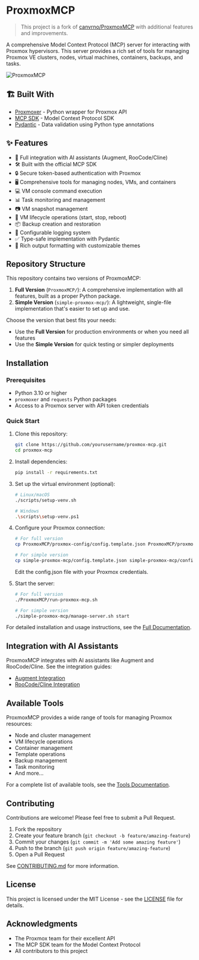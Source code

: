 # ProxmoxMCP

> This project is a fork of [canvrno/ProxmoxMCP](https://github.com/canvrno/ProxmoxMCP) with additional features and improvements.

A comprehensive Model Context Protocol (MCP) server for interacting with Proxmox hypervisors. This server provides a rich set of tools for managing Proxmox VE clusters, nodes, virtual machines, containers, backups, and tasks.

![ProxmoxMCP](https://github.com/user-attachments/assets/e32ab79f-be8a-420c-ab2d-475612150534)

## 🏗️ Built With

- [Proxmoxer](https://github.com/proxmoxer/proxmoxer) - Python wrapper for Proxmox API
- [MCP SDK](https://github.com/modelcontextprotocol/sdk) - Model Context Protocol SDK
- [Pydantic](https://docs.pydantic.dev/) - Data validation using Python type annotations

## ✨ Features

- 🤖 Full integration with AI assistants (Augment, RooCode/Cline)
- 🛠️ Built with the official MCP SDK
- 🔒 Secure token-based authentication with Proxmox
- 🖥️ Comprehensive tools for managing nodes, VMs, and containers
- 💻 VM console command execution
- 📊 Task monitoring and management
- 📷 VM snapshot management
- 🔄 VM lifecycle operations (start, stop, reboot)
- 📦 Backup creation and restoration
- 📝 Configurable logging system
- ✅ Type-safe implementation with Pydantic
- 🎨 Rich output formatting with customizable themes

## Repository Structure

This repository contains two versions of ProxmoxMCP:

1. **Full Version** (`ProxmoxMCP/`): A comprehensive implementation with all features, built as a proper Python package.
2. **Simple Version** (`simple-proxmox-mcp/`): A lightweight, single-file implementation that's easier to set up and use.

Choose the version that best fits your needs:
- Use the **Full Version** for production environments or when you need all features
- Use the **Simple Version** for quick testing or simpler deployments

## Installation

### Prerequisites

- Python 3.10 or higher
- `proxmoxer` and `requests` Python packages
- Access to a Proxmox server with API token credentials

### Quick Start

1. Clone this repository:
   ```bash
   git clone https://github.com/yourusername/proxmox-mcp.git
   cd proxmox-mcp
   ```

2. Install dependencies:
   ```bash
   pip install -r requirements.txt
   ```

3. Set up the virtual environment (optional):
   ```bash
   # Linux/macOS
   ./scripts/setup-venv.sh
   
   # Windows
   .\scripts\setup-venv.ps1
   ```

4. Configure your Proxmox connection:
   ```bash
   # For full version
   cp ProxmoxMCP/proxmox-config/config.template.json ProxmoxMCP/proxmox-config/config.json
   
   # For simple version
   cp simple-proxmox-mcp/config.template.json simple-proxmox-mcp/config.json
   ```
   
   Edit the config.json file with your Proxmox credentials.

5. Start the server:
   ```bash
   # For full version
   ./ProxmoxMCP/run-proxmox-mcp.sh
   
   # For simple version
   ./simple-proxmox-mcp/manage-server.sh start
   ```

For detailed installation and usage instructions, see the [Full Documentation](docs/README.md).

## Integration with AI Assistants

ProxmoxMCP integrates with AI assistants like Augment and RooCode/Cline. See the integration guides:

- [Augment Integration](docs/augment-integration.md)
- [RooCode/Cline Integration](docs/roo-integration.md)

## Available Tools

ProxmoxMCP provides a wide range of tools for managing Proxmox resources:

- Node and cluster management
- VM lifecycle operations
- Container management
- Template operations
- Backup management
- Task monitoring
- And more...

For a complete list of available tools, see the [Tools Documentation](docs/tools.md).

## Contributing

Contributions are welcome! Please feel free to submit a Pull Request.

1. Fork the repository
2. Create your feature branch (`git checkout -b feature/amazing-feature`)
3. Commit your changes (`git commit -m 'Add some amazing feature'`)
4. Push to the branch (`git push origin feature/amazing-feature`)
5. Open a Pull Request

See [CONTRIBUTING.md](CONTRIBUTING.md) for more information.

## License

This project is licensed under the MIT License - see the [LICENSE](LICENSE) file for details.

## Acknowledgments

- The Proxmox team for their excellent API
- The MCP SDK team for the Model Context Protocol
- All contributors to this project
